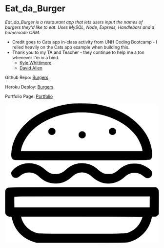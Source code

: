 # Eat_da_Burger

*Eat_da_Burger is a restaurant app that lets users input the names of burgers they'd like to eat. Uses MySQL, Node, Express, Handlebars and a homemade ORM.*

* Credit goes to Cats app in-class activity from UNH Coding Bootcamp - I relied heavily on the Cats app example when building this.
* Thank you to my TA and Teacher - they continue to help me a ton whenever I'm in a bind.
    * [Kyle Whittimore](https://github.com/kylewhittemore)
    * [David Allen](https://github.com/doctorallen)

Github Repo: [Burgers](https://github.com/WilliamWhite86/eat_da_burger)

Heroku Deploy: [Burgers](http://lit-retreat-41832.herokuapp.com/)

Portfolio Page: [Portfolio](https://williamwhite86.github.io/Responsive-Portfolio/portfolio.html)

![Burger Logo](/public/assets/img/burger.png)
